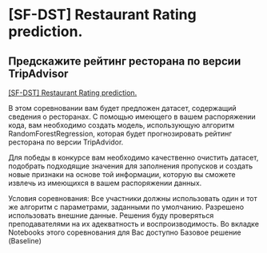 # [SF-DST] Restaurant Rating prediction.
## Предскажите рейтинг ресторана по версии TripAdvisor

[[SF-DST] Restaurant Rating prediction.](https://www.kaggle.com/c/sf-dst-restaurant-rating)

В этом соревновании вам будет предложен датасет, содержащий сведения о ресторанах. С помощью имеющего в вашем распоряжении кода, вам необходимо создать модель, использующую алгоритм RandomForestRegression, которая будет прогнозировать рейтинг ресторана по версии TripAdvidor.

Для победы в конкурсе вам необходимо качественно очистить датасет, подобрать подходящие значения для заполнения пропусков и создать новые признаки на основе той информации, которую вы сможете извлечь из имеющихся в вашем распоряжении данных.

Условия соревнования:
Все участники должны использовать один и тот же алгоритм с параметрами, заданными по умолчанию.
Разрешено использовать внешние данные.
Решения буду проверяться преподавателями на их адекватность и воспроизводимость.
Во вкладке Notebooks этого соревнования для Вас доступно Базовое решение (Baseline)
